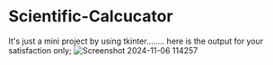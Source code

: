 # Scientific-Calcucator
It's just a mini project by using tkinter........
here is the output for your satisfaction only;
![Screenshot 2024-11-06 114257](https://github.com/user-attachments/assets/0ada46e9-391c-4629-93f0-d6f8a422b269)

